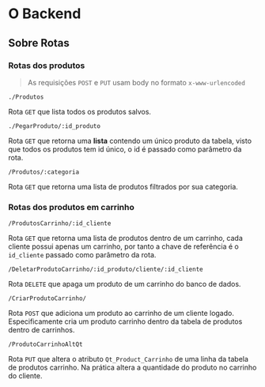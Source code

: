 # O Backend  
  
## Sobre Rotas  
  
### Rotas dos produtos  
  
> As requisições ```POST``` e ```PUT``` usam body no formato ```x-www-urlencoded``` 

```./Produtos```  
  
Rota ```GET``` que lista todos os produtos salvos.  
  
```./PegarProduto/:id_produto```  
  
Rota ```GET``` que retorna uma **lista** contendo um único produto da tabela, visto que todos os produtos tem id único, o id é passado como parâmetro da rota.  
  
```/Produtos/:categoria```  
  
Rota ```GET``` que retorna uma lista de produtos filtrados por sua categoria.  

### Rotas dos produtos em carrinho  
  
```/ProdutosCarrinho/:id_cliente ```  

Rota ```GET``` que retorna uma lista de produtos dentro de um carrinho, cada cliente possui apenas um carrinho, por tanto a chave de referência é o ```id_cliente``` passado como parâmetro da rota.

```/DeletarProdutoCarrinho/:id_produto/cliente/:id_cliente```

Rota ```DELETE``` que apaga um produto de um carrinho do banco de dados.

```/CriarProdutoCarrinho/``` 

Rota ```POST``` que adiciona um produto ao carrinho de um cliente logado. Especificamente cria um produto carrinho dentro da tabela de produtos dentro de carrinhos.  
  
```/ProdutoCarrinhoAltQt```

Rota ```PUT``` que altera o atributo ```Qt_Product_Carrinho``` de uma linha da tabela de produtos carrinho. Na prática altera a quantidade do produto no carrinho do cliente.


### 